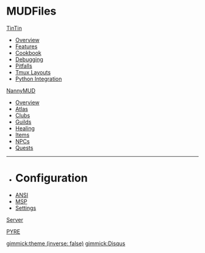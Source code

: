 # MUDFiles

[TinTin]()

  * [Overview](tintin/index.md)
  * [Features](tintin/features/index.md)
  * [Cookbook](tintin/cookbook/index.md)
  * [Debugging](tintin/debugging.md)
  * [Pitfalls](tintin/pitfalls.md)
  * [Tmux Layouts](tintin/tmux/index.md)
  * [Python Integration](tintin/python/index.md)

[NannyMUD]()

  * [Overview](/nannymud/index.md)
  * [Atlas](/nannymud/atlas.md)
  * [Clubs](/nannymud/clubs.md)
  * [Guilds](/nannymud/guilds.md)
  * [Healing](/nannymud/healing.md)
  * [Items](/nannymud/items.md)
  * [NPCs](/nannymud/npcs.md)
  * [Quests](/nannymud/quests.md)
  - - - -
  * # Configuration
  * [ANSI](/nannymud/config-ansi.md)
  * [MSP](/nannymud/config-msp.md)
  * [Settings](/nannymud/config-settings.md)

[Server](/server/index.md)

[PYRE](/pyre/index.md)

[gimmick:theme (inverse: false)](yeti)
[gimmick:Disqus](mudfiles)
